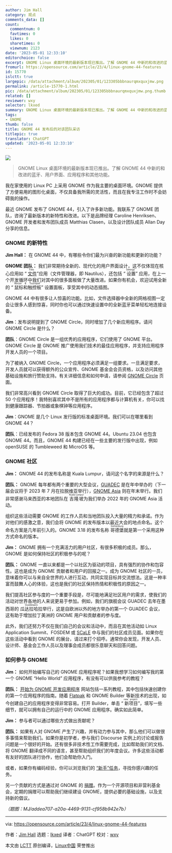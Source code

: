 ```yaml
---
author: Jim Hall
category: 观点
comments_data: []
count:
  commentnum: 0
  favtimes: 0
  likes: 0
  sharetimes: 0
  viewnum: 2123
date: '2023-05-01 12:33:10'
editorchoice: false
excerpt: GNOME Linux 桌面环境的最新版本现已推出。了解 GNOME 44 中新的和改进的蓝牙、用户界面、应用程序和其他功能。
fromurl: https://opensource.com/article/23/4/linux-gnome-44-features
id: 15770
islctt: true
largepic: /data/attachment/album/202305/01/123305bbbnaurqmxquxjmw.png
permalink: /article-15770-1.html
pic: /data/attachment/album/202305/01/123305bbbnaurqmxquxjmw.png.thumb.jpg
related: []
reviewer: wxy
selector: lkxed
summary: GNOME Linux 桌面环境的最新版本现已推出。了解 GNOME 44 中新的和改进的蓝牙、用户界面、应用程序和其他功能。
tags:
- GNOME
thumb: false
title: GNOME 44 发布后的对该团队采访
titlepic: true
translator: ChatGPT
updated: '2023-05-01 12:33:10'
---
```


![](/data/attachment/album/202305/01/123305bbbnaurqmxquxjmw.png)



> 
> GNOME Linux 桌面环境的最新版本现已推出。了解 GNOME 44 中新的和改进的蓝牙、用户界面、应用程序和其他功能。
> 
> 
> 


我在家使用的 Linux PC 上采用 GNOME 作为我主要的桌面环境。GNOME 提供了方便易用的图形化桌面，不仅具备我所需的灵活性，而且在我专注工作时不会妨碍我的操作。


最近 GNOME 发布了 GNOME 44，引入了许多新功能。我联系了 GNOME 团队，咨询了最新版本的新特性和改进。以下是品牌经理 Caroline Henriksen、GNOME 开发者和发布团队成员 Matthias Clasen，以及设计团队成员 Allan Day 分享的信息。


### GNOME 的新特性


**Jim Hall：** 在 GNOME 44 中，有哪些令你们最为兴奋的新功能和更新的功能？


**GNOME 团队：** 我们非常期待全新的、现代化的用户界面设计，这不仅体现在核心应用如 “<ruby> <a href="https://opensource.com/article/22/12/linux-file-manager-gnome">  文件 </a> <rt>  Files </rt></ruby>”应用（文件管理器，即 Nautilus），还包括 “<ruby> 设置 <rt>  Settings </rt></ruby>” 应用，在上一个开发循环中我们对其中的很多面板做了大量改进。如果你有机会，欢迎试用全新的 “<ruby> 鼠标和触控板 <rt>  Mouse &amp; Touchpad </rt></ruby>” 设置面板，享受其中的动态插图。


GNOME 44 中有很多让人惊喜的功能。比如，文件选择器中全新的网格视图一定会让很多人感到惊喜，同时你也可以通过快速设置中的全新蓝牙菜单轻松地连接设备。


**Jim**：发布说明提到了 GNOME Circle，同时增加了几个新应用程序。请问 GNOME Circle 是什么？


**团队**：GNOME Circle 是一组优秀的应用程序，它们使用了 GNOME 平台。GNOME Circle 是 GNOME 推广使用我们技术的最佳应用程序，并支持应用程序开发人员的一个项目。


为了被纳入 GNOME Circle，一个应用程序必须满足一组要求。一旦满足要求，开发人员就可以获得额外的公众宣传、GNOME 基金会会员资格，以及访问其他基础设施和旅行赞助支持。有关详细信息和如何申请，请参阅 [GNOME Circle](https://circle.gnome.org/) 页面。


我们非常高兴看到 GNOME Circle 取得了巨大的成功。目前，它已经包含了超过 50 个应用程序！我特别喜欢其中不是所有的应用程序都与计算机有关，你可以找到健康跟踪器、节拍器或象棋钟等应用程序。


**Jim**：GNOME 是几个 Linux 发行版的标准桌面环境。我们可以在哪里看到 GNOME 44？


**团队**：已经发布的 Fedora 38 版本包含 GNOME 44。Ubuntu 23.04 也包含 GNOME 44。而且，GNOME 44 构建已经在一些主要的发行版中出现，例如 openSUSE 的 Tumbleweed 和 MicroOS 等。


### GNOME 社区


**Jim：** GNOME 44 的发布名称是 Kuala Lumpur，请问这个名字的来源是什么？


**团队：** GNOME 每年都有两个重要的大型会议，[GUADEC](https://events.gnome.org/event/101/) 是在年中举办的（下一届会议将于 2023 年 7 月在拉脱维亚举行），[GNOME Asia](https://events.gnome.org/event/100/) 则在年末举行。我们非常感谢马来西亚的本地团队在 <ruby> 吉隆坡 <rt>  Kuala Lumpur </rt></ruby> 为我们举办 2022 年的 GNOME Asia 活动。


组织这些活动需要 GNOME 的工作人员和当地团队投入大量的精力和承诺。作为对他们的感激之意，我们会将 GNOME 的发布版本以最近大会的地点命名。这个命名方案是几年前引入的。GNOME 3.18 的发布名称 <ruby> 哥德堡 <rt>  Gothenburg </rt></ruby> 就是第一个采用这种方式命名的版本。


**Jim：** GNOME 拥有一个充满活力的用户社区，有很多积极的成员。那么，GNOME 是如何保持社区的积极参与的呢？


**团队：** GNOME 一直以来都是一个以社区为驱动的项目，具有强烈的协作和包容性。这也是成为 GNOME 贡献者和用户的回报之一。成为 GNOME 社区的一员，意味着你可以与来自全世界的人进行互动，共同实现目标并交流想法。这是一种丰富而鼓舞人心的体验，这也是我们的社区保持热情和积极性的原因之一。


我们提高社区参与度的一个重要手段是，尽可能地满足社区用户的需求，使我们的活动对世界各地的人来说更易于参加。例如，我们的旗舰会议 GUADEC 去年在墨西哥的 <ruby> 瓜达拉哈拉 <rt>  Guadalajara </rt></ruby> 举行，这是自欧洲以外的地方举办的第一个 GUADEC 会议，这有助于增加拉丁美洲的 GNOME 用户和贡献者的参与度。


此外，我们还努力不仅在我们自己的会议和活动中，而且在其他活动如 Linux Application Summit、FOSDEM 或 [SCaLE](https://opensource.com/tags/scale) 中与我们的社区成员见面。如果你在这些活动中看到 GNOME 的展台，请过来打个招呼。通常你会发现，开发人员、设计师、基金会工作人员以及理事会成员都很乐意聊天和回答问题。


### 如何参与 GNOME


**Jim：** 如何开始编写自己的 GNOME 应用程序呢？如果我想学习如何编写我的第一个 GNOME “Hello World” 应用程序，有没有可以供我参考的教程？


**团队：** [开始为 GNOME 开发应用程序](https://developer.gnome.org/) 网站包括一系列教程，其中包括快速创建你的第一个应用程序的指南。随着 [Flatpak](https://opensource.com/article/21/5/launch-flatpaks-linux-terminal) 和 GNOME Builder 等新技术的出现，如今创建自己的应用程序变得非常容易。打开 Builder，单击 “<ruby> 新项目 <rt>  new project </rt></ruby>”，填写一些细节，就可以拥有自己的运行中的 GNOME 应用程序。确实如此简单。


**Jim：** 参与者可以通过哪些方式做出贡献呢？


**团队：** 如果有人对 GNOME 产生了兴趣，并有动力参与其中，那么他们可以做很多事情来帮助我们。如果你是初学者，参与我们 Discourse 实例上的讨论或报告问题是一个很好的开始。还有很多非技术性工作需要完成，比如帮助我们的文档、将 GNOME 翻译成不同的语言，甚至帮助组织我们的年度会议。许多这些活动都有友好的团队进行协作，他们会帮助你入门。


或者，如果你有编码经验，你可以浏览我们的 [“新手”任务](https://gitlab.gnome.org/dashboard/issues?scope=all&state=opened&label_name%5B%5D=4.%20Newcomers)，寻找你感兴趣的任务。


另一个贡献的方式是通过对 GNOME 的 [捐赠](https://www.gnome.org/donate/)。作为一个开源项目和非营利基金会，定期的捐赠可以帮助我们继续建设 GNOME，提供必要的基础设施，以及支持新的倡议。


*（题图：MJ/addea707-a20a-4469-9131-cf958b942e7b）*




---


via: <https://opensource.com/article/23/4/linux-gnome-44-features>


作者：[Jim Hall](https://opensource.com/users/jim-hall) 选题：[lkxed](https://github.com/lkxed/) 译者：ChatGPT 校对：[wxy](https://github.com/wxy)


本文由 [LCTT](https://github.com/LCTT/TranslateProject) 原创编译，[Linux中国](https://linux.cn/) 荣誉推出
